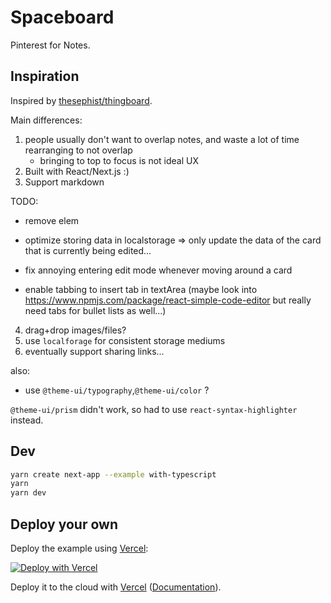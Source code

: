 # Spaceboard

Pinterest for Notes.

## Inspiration

Inspired by [thesephist/thingboard](https://github.com/thesephist/thingboard).

Main differences:

1. people usually don't want to overlap notes, and waste a lot of time rearranging to not overlap
   - bringing to top to focus is not ideal UX
2. Built with React/Next.js :)
3. Support markdown

TODO:

- remove elem
- optimize storing data in localstorage => only update the data of the card that is currently being edited...
- fix annoying entering edit mode whenever moving around a card

- enable tabbing to insert tab in textArea (maybe look into https://www.npmjs.com/package/react-simple-code-editor but really need tabs for bullet lists as well...)

4. drag+drop images/files?
5. use `localforage` for consistent storage mediums
6. eventually support sharing links...

also:

- use `@theme-ui/typography`,`@theme-ui/color` ?

`@theme-ui/prism` didn't work, so had to use `react-syntax-highlighter` instead.

## Dev

```bash
yarn create next-app --example with-typescript
yarn
yarn dev
```

## Deploy your own

Deploy the example using [Vercel](https://vercel.com):

[![Deploy with Vercel](https://vercel.com/button)](https://vercel.com/import/project?template=https://github.com/vercel/next.js/tree/canary/examples/with-typescript)

Deploy it to the cloud with [Vercel](https://vercel.com/import?filter=next.js&utm_source=github&utm_medium=readme&utm_campaign=next-example) ([Documentation](https://nextjs.org/docs/deployment)).
